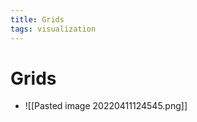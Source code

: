 ```yaml
---
title: Grids
tags: visualization
---
```


# Grids
- ![[Pasted image 20220411124545.png]]
























